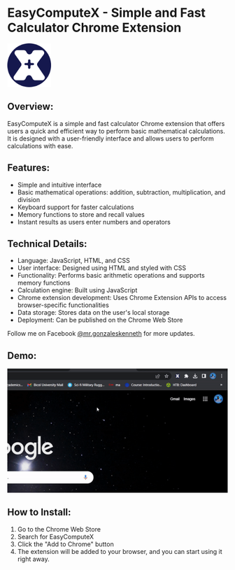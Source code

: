 # EasyComputeX - Simple and Fast Calculator Chrome Extension

<div>

  <img src="/icons/logo-for-ui.png" alt="Calculator Logo" width="100" height="100" />

  ## Overview:

  EasyComputeX is a simple and fast calculator Chrome extension that offers users a quick and efficient way to perform basic mathematical calculations. It is designed with a user-friendly interface and allows users to perform calculations with ease.

</div>

## Features:

- Simple and intuitive interface
- Basic mathematical operations: addition, subtraction, multiplication, and division
- Keyboard support for faster calculations
- Memory functions to store and recall values
- Instant results as users enter numbers and operators

## Technical Details:

- Language: JavaScript, HTML, and CSS
- User interface: Designed using HTML and styled with CSS
- Functionality: Performs basic arithmetic operations and supports memory functions
- Calculation engine: Built using JavaScript
- Chrome extension development: Uses Chrome Extension APIs to access browser-specific functionalities
- Data storage: Stores data on the user's local storage
- Deployment: Can be published on the Chrome Web Store

Follow me on Facebook [@mr.gonzaleskenneth](https://www.facebook.com/mr.gonzaleskenneth) for more updates.

## Demo:

![EasyComputeX Demo](/demo/demo.gif)

## How to Install:

1. Go to the Chrome Web Store
2. Search for EasyComputeX
3. Click the "Add to Chrome" button
4. The extension will be added to your browser, and you can start using it right away.
